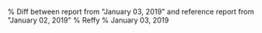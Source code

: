 % Diff between report from "January 03, 2019" and reference report from "January 02, 2019"
% Reffy
% January 03, 2019

